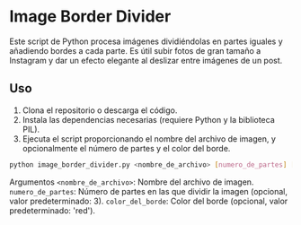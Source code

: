 # Image Border Divider

Este script de Python procesa imágenes dividiéndolas en partes iguales y añadiendo bordes a cada parte. Es útil subir fotos de gran tamaño a Instagram y dar un efecto elegante al deslizar entre imágenes de un post.

## Uso

1. Clona el repositorio o descarga el código.
2. Instala las dependencias necesarias (requiere Python y la biblioteca PIL).
3. Ejecuta el script proporcionando el nombre del archivo de imagen, y opcionalmente el número de partes y el color del borde.

```bash
python image_border_divider.py <nombre_de_archivo> [numero_de_partes] [color_del_borde]
```

Argumentos
`<nombre_de_archivo>`: Nombre del archivo de imagen.
`numero_de_partes`: Número de partes en las que dividir la imagen (opcional, valor predeterminado: 3).
`color_del_borde`: Color del borde (opcional, valor predeterminado: 'red').

